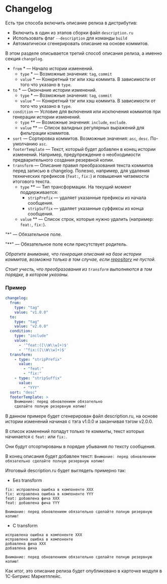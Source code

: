 # Changelog

Есть три способа включить описание релиза в дистрибутив:

- Включить в один из этапов сборки файл `description.ru`
- Использовать флаг `--description` для команды `build`
- Автоматически сгенерировать описание на основе коммитов.

В этом разделе описывается третий способ описания релиза, а именно секция `changelog`.

- `from` * &mdash; Начало истории изменений.
  - `type` * &mdash; Возможные значения: `tag`, `commit`
  - `value` * &mdash; Конкретный тэг или хэш коммита. В зависимости от того что указано в `type`.
- `to` * &mdash; Окончание истории изменений.
  - `type` * &mdash; Возможные значения: `tag`, `commit`
  - `value` * &mdash; Конкретный тэг или хэш коммита. В зависимости от того что указано в `type`.
- `condition` &mdash; Условие для включения или исключения коммитов при генерации истории изменений.
  - `type` ** &mdash; Возможные значения: `include`, `exclude`.
  - `value` ** &mdash; Список валидных регулярных выражений для фильтрации коммитов.
- `sort` &mdash; Сортировка коммитов. Возможные значения: `asc`, `desc`. По-умолчанию `asc`.
- `footerTemplate` &mdash; Текст, который будет добавлен в конец истории изменений. Например, предупреждение о необходимости предварительного создания резервной копии.
- `transform` — Описание правил преобразования текста коммитов перед записью в changelog. Полезно, например, для удаления технических префиксов (`feat:`, `fix:`) и повышения читаемости итогового текста.
  - `type` ** — Тип трансформации. На текущий момент поддерживается:
    - `stripPrefix` — удаляет указанные префиксы из начала сообщения.
    - `stripSuffix` — удаляет указанные суффиксы из конца сообщения.
  - `value` ** — Список строк, которые нужно удалить (например: `feat:`, `fix:`).

"*" &mdash; Обязательное поле.

"**" &mdash; Обязательное поле если присутствует родитель.

*Обратите внимание, что генерация описания на базе истории коммитов, возможна только в том случае, если [repository](configuration/main.md) не пустой.*

*Стоит учесть, что преобразования из `transform` выполняются в том порядке, в котором указаны.*

### Пример

```yaml
changelog:
  from:
    type: "tag"
    value: "v1.0.0"
  to:
    type: "tag"
    value: "v2.0.0"
  condition:
    type: "include"
    value:
      - '^feat:([\\W\\w]+)$'
      - '^fix:([\\W\\w]+)$'
  transform:
    - type: "stripPrefix"
      value:
        - "feat:"
        - "fix:"
    - type: "stripSuffix"
      value:
        - "YYY"
  sort: "desc"
  footerTemplate: >
    Внимание: перед обновлением обязательно 
    сделайте полную резервную копию!
```

В данном примере будет сгенерирован файл description.ru, на основе истории изменений начиная с тэга v1.0.0 и заканчивая тэгом v2.0.0.

В список изменений попадут только те коммиты, текст которых начинается с `feat:` или `fix:`.

Они будут отсортированы в порядке убывания по тексту сообщения.

В конец описания будет добавлен текст: `Внимание: перед обновлением обязательно сделайте полную резервную копию!`

Итоговый description.ru будет выглядеть примерно так:

- Без transform

```text
fix: исправлена ошибка в компоненте XXX
fix: исправлена ошибка в компоненте YYY
feat: добавлена фича XXX
feat: добавлена фича YYY

Внимание: перед обновлением обязательно сделайте полную резервную копию!
```

- С transform

```text
исправлена ошибка в компоненте XXX
исправлена ошибка в компоненте
добавлена фича XXX
добавлена фича

Внимание: перед обновлением обязательно сделайте полную резервную копию!
```

Как итог, это описание релиза будет опубликовано в карточке модуля в 1С-Битрикс Маркетплейс.
